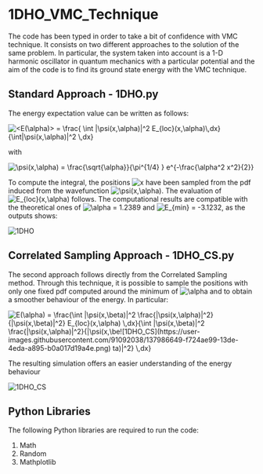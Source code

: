 # 1DHO_VMC_Technique
The code has been typed in order to take a bit of confidence with VMC technique. It consists on two different approaches to the solution of the same problem.
In particular, the system taken into account is a 1-D harmonic oscillator in quantum mechanics with a particular potential and the aim of the code is to find its ground state energy with the VMC technique.
## Standard Approach - 1DHO.py
The energy expectation value can be written as follows:

<img src="https://latex.codecogs.com/svg.image?<E(\alpha)>&space;=&space;\frac{&space;\int&space;|\psi(x,\alpha)|^2&space;E_{loc}(x,\alpha)\,dx}{\int|\psi(x,\alpha)|^2&space;\,dx}" title="<E(\alpha)> = \frac{ \int |\psi(x,\alpha)|^2 E_{loc}(x,\alpha)\,dx}{\int|\psi(x,\alpha)|^2 \,dx}" />

with 

<img src="https://latex.codecogs.com/svg.image?\psi(x,\alpha)&space;=&space;\frac{\sqrt{\alpha}}{\pi^{1/4}&space;}&space;e^{-\frac{\alpha^2&space;x^2}{2}}" title="\psi(x,\alpha) = \frac{\sqrt{\alpha}}{\pi^{1/4} } e^{-\frac{\alpha^2 x^2}{2}}" />

To compute the integral, the positions <img src="https://latex.codecogs.com/svg.image?x" title="x" /> have been sampled from the pdf induced from the wavefunction <img src="https://latex.codecogs.com/svg.image?\psi(x,\alpha)" title="\psi(x,\alpha)" />. The evaluation of <img src="https://latex.codecogs.com/svg.image?E_{loc}(x,\alpha)" title="E_{loc}(x,\alpha)" /> follows.
The computational results are compatible with the theoretical ones of <img src="https://latex.codecogs.com/svg.image?\alpha&space;=&space;1.2389" title="\alpha = 1.2389" /> and <img src="https://latex.codecogs.com/svg.image?E_{min}&space;=&space;-3.1232" title="E_{min} = -3.1232" />, as the outputs shows:

![1DHO](https://user-images.githubusercontent.com/91092038/137986940-73654c9a-81b7-45c4-b3a1-4a07edc81905.png)


## Correlated Sampling Approach - 1DHO_CS.py
The second approach follows directly from the Correlated Sampling method. Through this technique, it is possible to sample the positions with only one fixed pdf computed around the minimum of <img src="https://latex.codecogs.com/svg.image?\alpha" title="\alpha" /> and to obtain a smoother behaviour of the energy. 
In particular:

<img src="https://latex.codecogs.com/svg.image?E(\alpha)&space;&space;=&space;\frac{\int&space;|\psi(x,\beta)|^2&space;\frac{|\psi(x,\alpha)|^2}{|\psi(x,\beta)|^2}&space;E_{loc}(x,\alpha)&space;\,dx}{\int&space;|\psi(x,\beta)|^2&space;\frac{|\psi(x,\alpha)|^2}{|\psi(x,\beta)|^2}&space;\,dx}&space;&space;" title="E(\alpha) = \frac{\int |\psi(x,\beta)|^2 \frac{|\psi(x,\alpha)|^2}{|\psi(x,\beta)|^2} E_{loc}(x,\alpha) \,dx}{\int |\psi(x,\beta)|^2 \frac{|\psi(x,\alpha)|^2}{|\psi(x,\be![1DHO_CS](https://user-images.githubusercontent.com/91092038/137986649-f724ae99-13de-4eda-a895-b0a017d19a4e.png)
ta)|^2} \,dx} " />

The resulting simulation offers an easier understanding of the energy behaviour


![1DHO_CS](https://user-images.githubusercontent.com/91092038/137986842-93c44f6b-2248-4654-9c93-a0aeaaf7c42b.png)

## Python Libraries
The following Python libraries are required to run the code:
1. Math
2. Random
3. Mathplotlib
